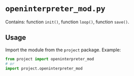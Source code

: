 # `openinterpreter_mod.py`

Contains: function `init()`, function `loop()`, function `save()`.

## Usage

Import the module from the `project` package. Example:

```python
from project import openinterpreter_mod
# or
import project.openinterpreter_mod
```
